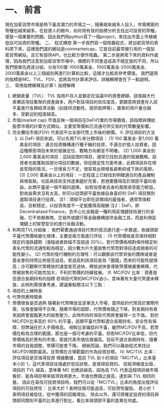 # 一、	前言
現在加密貨幣市場是時下最具潛力的市場之一，隨著越來越多人投入，市場裡面的幣種也越來越多。在投資人的眼中，如何用有效的指標分析去找出可投資的幣種，便是一個重要的問題。因此我們用python寫了一個project，來找出市面上市植被低估可投資的幣種。
二、	程式構想
第一步我們寫一個爬蟲程式，將加密貨幣的資料爬下來，這裡我們選的網站是coinmarketcap，它是目前最常被引用的一個加密貨幣網站，且它有提供API，也比較方便作爬蟲。
第二步是將爬下來的資料作處理，因為我們注意到加密貨幣市場中，規模的不同會造成其不穩定度的不同，所以我們簡單先將其分組，分為100萬-1000萬美金、1000萬美金-2000萬美金、2000萬美金以上三個組別再進行計算和比較，這樣才比較具參考價值。
我們選用的指標是MC、TVL、FDV，並將其作計算來評估，詳細解釋會在下一點說明。
三、	常用指標解釋及計算
I.	指標解釋
1.	總鎖倉量（TVL）
TVL 指用戶存入並鎖定在協議中的資產總額，該值越大代表著該項目集聚的資產越多，用戶對該項目的信任度高，更願意將資產存入該平臺進行各類經濟活動（如提供流動性、提供抵押等），匯聚的用戶量也越多，受歡迎的程度越高。
2.	市值(market cap)
市值反映一個項目在DeFi行業的市場價值，該指標與傳統股票市場的計算方式類似，主要受幣價和已流通可供交易的代幣數量影響。
3.	完全攤估市值(FDV)
代表該平台全部代幣上市後的總價。
II.	評估項目的方法
	1.	以 DeFi 項目來說，可以先用TVL來分類項目：
(1)	100 萬美金-至1,000 萬美金的項目：適合投資機構進行種子輪的投資，不適合於個人投資者，因這種類型項目未來的發展定位、戰略方向都並不明確。 
(2)	1,000 美金到 2,000 萬美金的項目：這段區間的項目，通常已找到合適的發展戰略，投資者也能獲取該部分項目的數據，但從穩定性方面考慮，此類項目存在增長受阻的情況，一旦增長力不足，很容易出現增長疲軟抑或下跌的風險。
(3)	2,000 萬美金以上的項目：一定程度上已經找到明確適合的產品機制與增長點，社區與技術支持逐漸趨於完善，若想要獲得高於頭部平臺的收益，此類平臺是一個不錯的選擇。 
如若投資者自身的風險承受能力較低，對收益需求沒有太高，則可以從頭部平臺依據自身喜好的 DeFi 項目類別選取項目進行投資。
注1：頭部平台即在該領域的最強者，通常幣值較高，且較穩定，以投資角度不一定能獲得高報酬
注2：DeFi，即Decentralized Finance，去中心化金融是一種利用區塊鏈技術進行的金融，它不依賴券商、交易所或銀行等金融機構提供金融工具，而是利用區塊鏈上的智慧型合約進行金融活動。
2.	利用完TVL分組後：
我們需要通過項目代幣的情況進行進一步篩選，依據頭部平臺代幣價格變化規律，主要從兩方面進行評估： 
(1)	代幣價格是否保持相對穩定的漲跌趨勢（漲幅或者跌幅不宜超過 20%）。若代幣價格相對保持穩定則表名代幣的流通性較為穩定，因少數大戶大量拋售代幣而對項目造成損害的可能性變小。 
(2)	代幣的發行機制的合理性：可以觀察該代幣背後的團隊或者是基金會的持幣比例是否過高，若過高則該項目是為「圈錢」而來的可能性就很高；亦可觀察代幣釋放的速度是否過快，釋放過快會導致幣價被嚴重稀釋，代幣被拋售的可能性加大，不利於幣價的持續發展。
III.	MC/FDV 比率：資產是否適合長期持有的指標
若項目代幣的MC/FDV過小，意味著有大量代幣還未釋放，此時則需慎重考慮，建議重點關注以下三點：
1.	項目的上線時長
2.	代幣供應時間表
3.	幣價增長是否過熱
隨著新代幣釋放並逐漸流入市場，當供給的代幣高於實際所需，估值會變得不合理，隨著市場的調節，代幣價格隨之下降，對長期持有者來說將會面臨更大的拋售壓力，此時所持的項目代幣將會變得一文不值。 
對於MC/FDV比率高於 60% 的平臺，該類平臺代幣較適合長期持有，安全性有保障，但弊端在於入手價格高。
相較比率偏低的平臺，雖然MC/FDV不高，若幣價在較為合理的範圍，那也是一個可考慮的平臺。但若MC/FDV比率低，但代幣價格高於應有的市值，那就代表市值估值偏高，目前不適合長期持有，隨著市場的自我調整，幣價可能會下降。
總結而論，我們可以藉由程式來找出MC/FDV相對最高，且幣價在合理範圍的作為投資目標。
IV.	MC/TVL 比率：評估項目是否值得投資
根據數據，當前 TVL 前十的項目「MC/TVL」比率基本小於 1，這代表項目估值處於低估狀態，是值得投資的。 
從經濟維度出發，項目的 TVL 越高，意味著 MC 也應該越高，因為高 TVL 代表這個項目被市場看好、能為項目帶來經濟效用更大，市值也應隨之提高，達到與 TVL 相同的量。 
因此在尋找可投資項目時，我們可以從「MC/TVL」比率的角度出發評估項目的可投資性：
比率大於 1 表明估值可能過高，可投資性偏低。
若小於 1 表明項目被低估，從中獲得的回報增加。
除此以外，還可將確定投資的項目與頭部同類別平臺的比率進行對比，看比率與頭部平臺的差異在何處。

